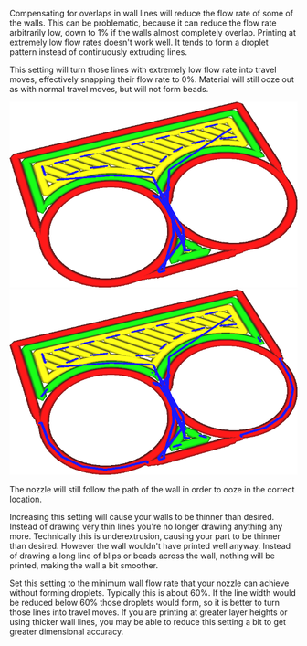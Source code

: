 Compensating for overlaps in wall lines will reduce the flow rate of some of the walls. This can be problematic, because it can reduce the flow rate arbitrarily low, down to 1% if the walls almost completely overlap. Printing at extremely low flow rates doesn't work well. It tends to form a droplet pattern instead of continuously extruding lines.

This setting will turn those lines with extremely low flow rate into travel moves, effectively snapping their flow rate to 0%. Material will still ooze out as with normal travel moves, but will not form beads.

![Overlaps between walls are compensated normally](../images/wall_min_flow_0.png)
![Walls with less than 50% extrusion are turned into travel moves](../images/wall_min_flow_50.png)

The nozzle will still follow the path of the wall in order to ooze in the correct location.

Increasing this setting will cause your walls to be thinner than desired. Instead of drawing very thin lines you're no longer drawing anything any more. Technically this is underextrusion, causing your part to be thinner than desired. However the wall wouldn't have printed well anyway. Instead of drawing a long line of blips or beads across the wall, nothing will be printed, making the wall a bit smoother.

Set this setting to the minimum wall flow rate that your nozzle can achieve without forming droplets. Typically this is about 60%. If the line width would be reduced below 60% those droplets would form, so it is better to turn those lines into travel moves. If you are printing at greater layer heights or using thicker wall lines, you may be able to reduce this setting a bit to get greater dimensional accuracy.